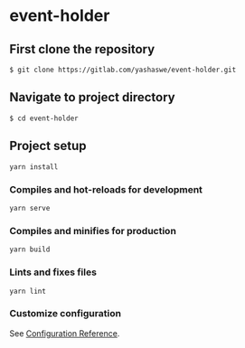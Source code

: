 # event-holder

## First clone the repository

```
$ git clone https://gitlab.com/yashaswe/event-holder.git
```

## Navigate to project directory
```
$ cd event-holder
```

## Project setup
```
yarn install
```

### Compiles and hot-reloads for development
```
yarn serve
```

### Compiles and minifies for production
```
yarn build
```

### Lints and fixes files
```
yarn lint
```

### Customize configuration
See [Configuration Reference](https://cli.vuejs.org/config/).
